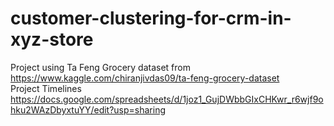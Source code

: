 # customer-clustering-for-crm-in-xyz-store
Project using Ta Feng Grocery dataset from https://www.kaggle.com/chiranjivdas09/ta-feng-grocery-dataset  
Project Timelines https://docs.google.com/spreadsheets/d/1joz1_GujDWbbGIxCHKwr_r6wjf9ohku2WAzDbyxtuYY/edit?usp=sharing
